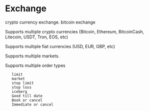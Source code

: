 # Exchange
crypto currency exchange.
bitcoin exchange

Supports multiple crypto currencies (Bitcoin, Ethereum, BitcoinCash, Litecoin, USDT, Tron, EOS, etc)

Supports multiple fiat currencies (USD, EUR, GBP, etc)

Supports multiple markets.

Supports multiple order types
       
       limit       
       market
       stop limit
       stop loss
       iceberg
       Good till date
       Book or cancel
       Immediate or cancel
